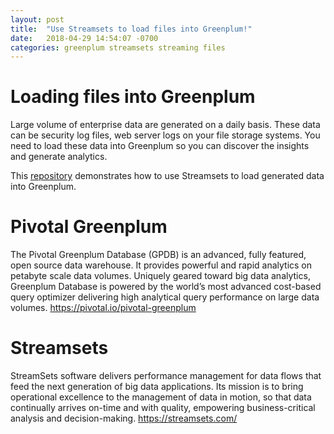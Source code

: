 ```yaml
---
layout: post
title:  "Use Streamsets to load files into Greenplum!"
date:   2018-04-29 14:54:07 -0700
categories: greenplum streamsets streaming files
---
```



# Loading files into Greenplum
Large volume of enterprise data are generated on a daily basis. These data can be security log files, web server logs on your file storage systems. You need to load these data into Greenplum so you can discover the insights and generate analytics.

This [repository](https://github.com/kongc-organization/greenplum-streamsets/tree/master/usecase1) demonstrates how to use Streamsets to load generated data into Greenplum.

# Pivotal Greenplum
The Pivotal Greenplum Database (GPDB) is an advanced, fully featured, open source data warehouse. It provides powerful and rapid analytics on petabyte scale data volumes. Uniquely geared toward big data analytics, Greenplum Database is powered by the world’s most advanced cost-based query optimizer delivering high analytical query performance on large data volumes.
<https://pivotal.io/pivotal-greenplum>

# Streamsets
StreamSets software delivers performance management for data flows that feed the next generation of big data applications. Its mission is to bring operational excellence to the management of data in motion, so that data continually arrives on-time and with quality, empowering business-critical analysis and decision-making.
<https://streamsets.com/>

[Greenplum product]: https://pivotal.io/pivotal-greenplum
[Streamsets product]:   https://streamsets.com/blog/category/use-cases/
[Greenplum documentations]: https://https://gpdb.docs.pivotal.io/
